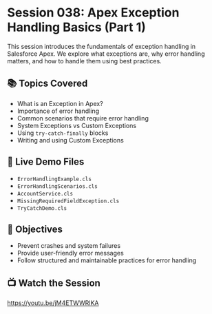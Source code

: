 # Session 038: Apex Exception Handling Basics (Part 1)

This session introduces the fundamentals of exception handling in Salesforce Apex. We explore what exceptions are, why error handling matters, and how to handle them using best practices.

## 📚 Topics Covered
- What is an Exception in Apex?
- Importance of error handling
- Common scenarios that require error handling
- System Exceptions vs Custom Exceptions
- Using `try-catch-finally` blocks
- Writing and using Custom Exceptions

## 🧪 Live Demo Files
- `ErrorHandlingExample.cls`  
- `ErrorHandlingScenarios.cls`  
- `AccountService.cls`  
- `MissingRequiredFieldException.cls`  
- `TryCatchDemo.cls`

## 🎯 Objectives
- Prevent crashes and system failures
- Provide user-friendly error messages
- Follow structured and maintainable practices for error handling

## 📺 Watch the Session
https://youtu.be/jM4ETWWRIKA
